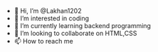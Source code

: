 - 👋 Hi, I’m @Lakhan1202
- 👀 I’m interested in coding
- 🌱 I’m currently learning backend programming
- 💞️ I’m looking to collaborate on HTML,CSS
- 📫 How to reach me 

<!---
Lakhan1202/Lakhan1202 is a ✨ special ✨ repository because its `README.md` (this file) appears on your GitHub profile.
You can click the Preview link to take a look at your changes.
--->
